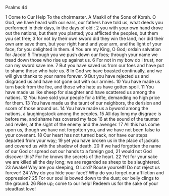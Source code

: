 Psalms 44

1	Come to Our Help To the choirmaster. A Maskil of the Sons of Korah. O God, we have heard with our ears, our fathers have told us, what deeds you performed in their days, in the days of old :
2	you with your own hand drove out the nations, but them you planted; you afflicted the peoples, but them you set free;
3	for not by their own sword did they win the land, nor did their own arm save them, but your right hand and your arm, and the light of your face, for you delighted in them.
4	You are my King, O God; ordain salvation for Jacob!
5	Through you we push down our foes; through your name we tread down those who rise up against us.
6	For not in my bow do I trust, nor can my sword save me.
7	But you have saved us from our foes and have put to shame those who hate us.
8	In God we have boasted continually, and we will give thanks to your name forever.
9	But you have rejected us and disgraced us and have not gone out with our armies.
10	You have made us turn back from the foe, and those who hate us have gotten spoil.
11	You have made us like sheep for slaughter and have scattered us among the nations.
12	You have sold your people for a trifle, demanding no high price for them.
13	You have made us the taunt of our neighbors, the derision and scorn of those around us.
14	You have made us a byword among the nations, a laughingstock among the peoples.
15	All day long my disgrace is before me, and shame has covered my face
16	at the sound of the taunter and reviler, at the sight of the enemy and the avenger.
17	All this has come upon us, though we have not forgotten you, and we have not been false to your covenant.
18	Our heart has not turned back, nor have our steps departed from your way;
19	yet you have broken us in the place of jackals and covered us with the shadow of death.
20	If we had forgotten the name of our God or spread out our hands to a foreign god,
21	would not God discover this? For he knows the secrets of the heart.
22	Yet for your sake we are killed all the day long; we are regarded as sheep to be slaughtered.
23	Awake! Why are you sleeping, O Lord? Rouse yourself! Do not reject us forever!
24	Why do you hide your face? Why do you forget our affliction and oppression?
25	For our soul is bowed down to the dust; our belly clings to the ground.
26	Rise up; come to our help! Redeem us for the sake of your steadfast love!

